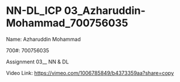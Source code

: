 # NN-DL_ICP 03_Azharuddin-Mohammad_700756035

Name: Azharuddin Mohammad

700#: 700756035

Assignment 03__ NN & DL

Video Link: https://vimeo.com/1006785849/b4373359aa?share=copy

